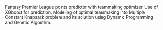 Fantasy Premier League points predictor with teammaking optimizer.
Use of XGboost for prediction.
Modeling of optimal teammaking into Multiple Constant Knapsack problem and its solution using Dynamic Programming and Genetic Algorithm.
